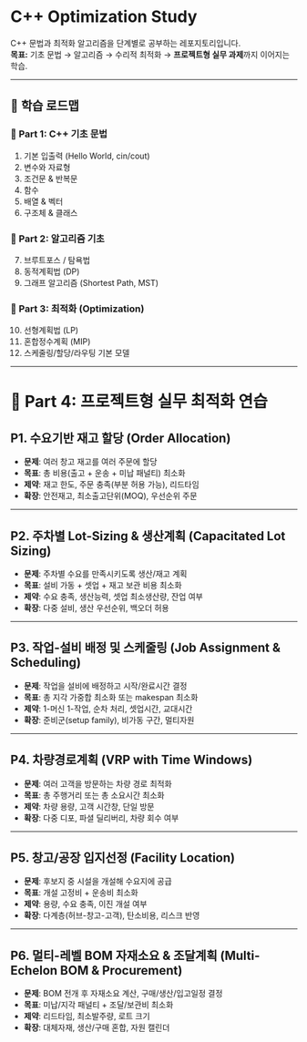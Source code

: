 # C++ Optimization Study 

C++ 문법과 최적화 알고리즘을 단계별로 공부하는 레포지토리입니다.  
**목표:** 기초 문법 → 알고리즘 → 수리적 최적화 → **프로젝트형 실무 과제**까지 이어지는 학습.

---

## 📘 학습 로드맵

### 🔹 Part 1: C++ 기초 문법
1. 기본 입출력 (Hello World, cin/cout)
2. 변수와 자료형
3. 조건문 & 반복문
4. 함수
5. 배열 & 벡터
6. 구조체 & 클래스

### 🔹 Part 2: 알고리즘 기초
7. 브루트포스 / 탐욕법
8. 동적계획법 (DP)
9. 그래프 알고리즘 (Shortest Path, MST)

### 🔹 Part 3: 최적화 (Optimization)
10. 선형계획법 (LP)
11. 혼합정수계획 (MIP)
12. 스케줄링/할당/라우팅 기본 모델

---

# 🔹 Part 4: 프로젝트형 실무 최적화 연습

## P1. 수요기반 재고 할당 (Order Allocation)
- **문제**: 여러 창고 재고를 여러 주문에 할당
- **목표**: 총 비용(출고 + 운송 + 미납 패널티) 최소화
- **제약**: 재고 한도, 주문 충족(부분 허용 가능), 리드타임
- **확장**: 안전재고, 최소출고단위(MOQ), 우선순위 주문

---

## P2. 주차별 Lot-Sizing & 생산계획 (Capacitated Lot Sizing)
- **문제**: 주차별 수요를 만족시키도록 생산/재고 계획
- **목표**: 설비 가동 + 셋업 + 재고 보관 비용 최소화
- **제약**: 수요 충족, 생산능력, 셋업 최소생산량, 잔업 여부
- **확장**: 다중 설비, 생산 우선순위, 백오더 허용

---

## P3. 작업-설비 배정 및 스케줄링 (Job Assignment & Scheduling)
- **문제**: 작업을 설비에 배정하고 시작/완료시간 결정
- **목표**: 총 지각 가중합 최소화 또는 makespan 최소화
- **제약**: 1-머신 1-작업, 순차 처리, 셋업시간, 교대시간
- **확장**: 준비군(setup family), 비가동 구간, 멀티자원

---

## P4. 차량경로계획 (VRP with Time Windows)
- **문제**: 여러 고객을 방문하는 차량 경로 최적화
- **목표**: 총 주행거리 또는 총 소요시간 최소화
- **제약**: 차량 용량, 고객 시간창, 단일 방문
- **확장**: 다중 디포, 파셜 딜리버리, 차량 회수 여부

---

## P5. 창고/공장 입지선정 (Facility Location)
- **문제**: 후보지 중 시설을 개설해 수요지에 공급
- **목표**: 개설 고정비 + 운송비 최소화
- **제약**: 용량, 수요 충족, 이진 개설 여부
- **확장**: 다계층(허브-창고-고객), 탄소비용, 리스크 반영

---

## P6. 멀티-레벨 BOM 자재소요 & 조달계획 (Multi-Echelon BOM & Procurement)
- **문제**: BOM 전개 후 자재소요 계산, 구매/생산/입고일정 결정
- **목표**: 미납/지각 패널티 + 조달/보관비 최소화
- **제약**: 리드타임, 최소발주량, 로트 크기
- **확장**: 대체자재, 생산/구매 혼합, 자원 캘린더